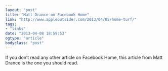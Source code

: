 ```yaml
---
layout: "post"
title: "Matt Drance on Facebook Home"
link: "http://www.appleoutsider.com/2013/04/05/home-turf/"
tags: 
- "links"
date: "2013-04-08 18:59:53"
ogtype: "article"
bodyclass: "post"
---
```


If you don’t read any other article on Facebook Home, this article from Matt Drance is the one you should read.